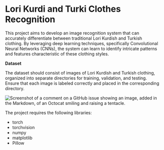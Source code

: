 # Lori Kurdi and Turki Clothes Recognition
This project aims to develop an image recognition system that can accurately differentiate between traditional Lori Kurdish and Turkish clothing. By leveraging deep learning techniques, specifically Convolutional Neural Networks (CNNs), the system can learn to identify intricate patterns and features characteristic of these clothing styles.

**Dataset**

The dataset should consist of images of Lori Kurdish and Turkish clothing, organized into separate directories for training, validation, and testing. Ensure that each image is labeled correctly and placed in the corresponding directory.

![Screenshot of a comment on a GitHub issue showing an image, added in the Markdown, of an Octocat smiling and raising a tentacle.](file:///C:/Users/Mohammad/Desktop/output.png)

The project requires the following libraries:

- torch
- torchvision
- numpy
- matplotlib
- Pillow
